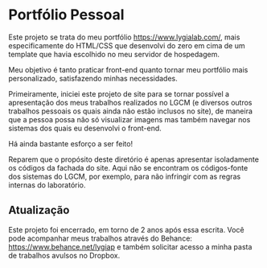 # Portfólio Pessoal

Este projeto se trata do meu portfólio https://www.lygialab.com/, mais especificamente do
HTML/CSS que desenvolvi do zero em cima de um template que havia escolhido no meu servidor 
de hospedagem.

Meu objetivo é tanto praticar front-end quanto tornar meu portfólio mais personalizado,
satisfazendo minhas necessidades.

Primeiramente, iniciei este projeto de site para se tornar possível a apresentação dos meus 
trabalhos realizados no LGCM (e diversos outros trabalhos pessoais os quais 
ainda não estão inclusos no site), de maneira que a pessoa possa não só visualizar imagens mas 
também navegar nos sistemas dos quais eu desenvolvi o front-end.

Há ainda bastante esforço a ser feito!

Reparem que o propósito deste diretório é apenas apresentar isoladamente os códigos da 
fachada do site. Aqui não se encontram os códigos-fonte dos sistemas do LGCM, 
por exemplo, para não infringir com as regras internas do laboratório.

## Atualização

Este projeto foi encerrado, em torno de 2 anos após essa escrita.
Você pode acompanhar meus trabalhos através do Behance: https://www.behance.net/lygiap
e também solicitar acesso a minha pasta de trabalhos avulsos no Dropbox.
